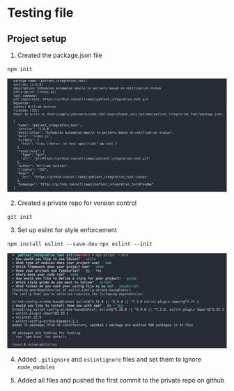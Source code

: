 # Testing file

## Project setup

1. Created the package.json file

`npm init`

![npm init](./screenshots/npm_init.png)

2. Created a private repo for version control

`git init`

3. Set up eslint for style enforcement

`npm install eslint --save-dev`
`npx eslint --init`

![eslint setup](./screenshots/eslint_setup.png)

4. Added `.gitignore` and `eslintignore` files and set them to ignore `node_modules`

5. Added all files and pushed the first commit to the private repo on github
